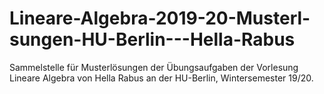 # Lineare-Algebra-2019-20-Musterl-sungen-HU-Berlin---Hella-Rabus
Sammelstelle für Musterlösungen der Übungsaufgaben der Vorlesung Lineare Algebra von Hella Rabus an der HU-Berlin, Wintersemester 19/20.
